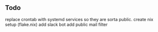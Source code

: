 ## Todo

replace crontab with systemd services so they are sorta public.
create nix setup (flake.nix)
add slack bot
add public mail filter
